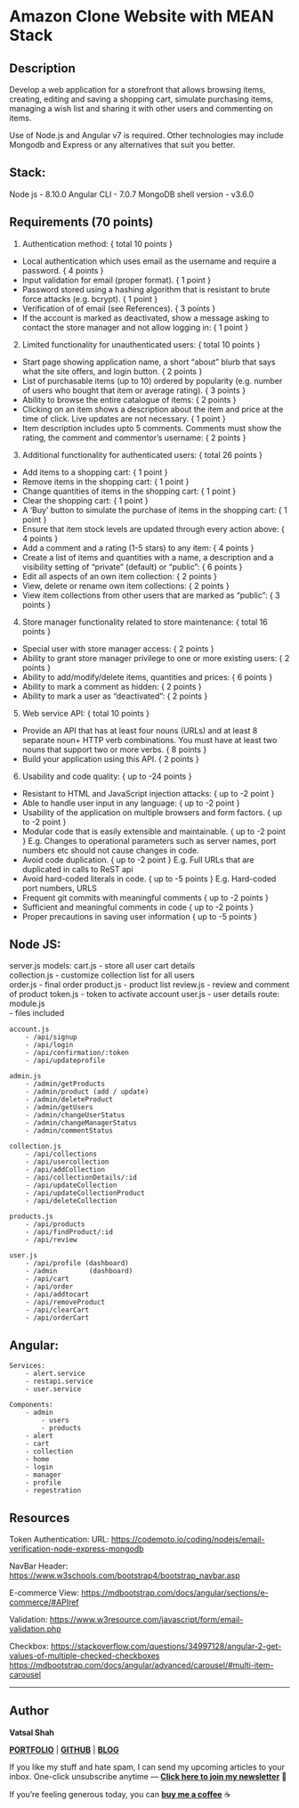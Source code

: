 # Amazon Clone Website with MEAN Stack

## Description
Develop a web application for a storefront that allows browsing items, creating, editing and saving a
shopping cart, simulate purchasing items, managing a wish list and sharing it with other users and
commenting on items.

Use of Node.js and Angular v7 is required. Other technologies may include Mongodb and Express or any
alternatives that suit you better.

## Stack:

Node js - 8.10.0
Angular CLI - 7.0.7
MongoDB shell version - v3.6.0
 
## Requirements (70 points)

1. Authentication method: { total 10 points }

- Local authentication which uses email as the username and require a password. { 4 points }
- Input validation for email (proper format). { 1 point }
- Password stored using a hashing algorithm that is resistant to brute force attacks (e.g. bcrypt). { 1 point }
- Verification of of email (see References). { 3 points }
- If the account is marked as deactivated, show a message asking to contact the store manager and not allow logging in: { 1 point }

2. Limited functionality for unauthenticated users: { total 10 points }

- Start page showing application name, a short “about” blurb that says what the site offers, and login button. { 2 points }
- List of purchasable items (up to 10) ordered by popularity (e.g. number of users who bought that item or average rating). { 3 points }
- Ability to browse the entire catalogue of items: { 2 points }
- Clicking on an item shows a description about the item and price at the time of click. Live updates are not necessary. { 1 point }
- Item description includes upto 5 comments. Comments must show the rating, the comment and commentor’s username: { 2 points }

3. Additional functionality for authenticated users: { total 26 points }

- Add items to a shopping cart: { 1 point }
- Remove items in the shopping cart: { 1 point }
- Change quantities of items in the shopping cart: { 1 point }
- Clear the shopping cart: { 1 point }
- A ‘Buy’ button to simulate the purchase of items in the shopping cart: { 1 point }
- Ensure that item stock levels are updated through every action above: { 4 points }
- Add a comment and a rating (1-5 stars) to any item: { 4 points }
- Create a list of items and quantities with a name, a description and a visibility setting of “private” (default) or “public”: { 6 points }
- Edit all aspects of an own item collection: { 2 points }
- View, delete or rename own item collections: { 2 points }
- View item collections from other users that are marked as “public”: { 3 points }

4. Store manager functionality related to store maintenance: { total 16 points }
- Special user with store manager access: { 2 points }
- Ability to grant store manager privilege to one or more existing users: { 2 points }
- Ability to add/modify/delete items, quantities and prices: { 6 points }
- Ability to mark a comment as hidden: { 2 points }
- Ability to mark a user as “deactivated”: { 2 points }

5. Web service API: { total 10 points }
- Provide an API that has at least four nouns (URLs) and at least 8 separate noun+ HTTP verb combinations. You must have at least two nouns that support two or more verbs. { 8 points }
- Build your application using this API. { 2 points }

6. Usability and code quality: { up to -24 points }
- Resistant to HTML and JavaScript injection attacks: { up to -2 point }
- Able to handle user input in any language: { up to -2 point }
- Usability of the application on multiple browsers and form factors. { up to -2 point }
- Modular code that is easily extensible and maintainable. { up to -2 point } E.g. Changes to operational parameters such as server names, port numbers etc should not cause changes in code.
- Avoid code duplication. { up to -2 point } E.g. Full URLs that are duplicated in calls to ReST api
- Avoid hard-coded literals in code. { up to -5 points } E.g. Hard-coded port numbers, URLS
- Frequent git commits with meaningful comments { up to -2 points }
- Sufficient and meaningful comments in code { up to -2 points }
- Proper precautions in saving user information { up to -5 points } 
 
## Node JS:

server.js
models:
	cart.js			- store all user cart details	
	collection.js	- customize collection list for all users	
	order.js		- final order
	product.js		- product list
	review.js		- review and comment of product
	token.js		- token to activate account
	user.js			- user details
route:
	module.js	
		- files included

	account.js
		- /api/signup
		- /api/login
		- /api/confirmation/:token
		- /api/updateprofile
		
	admin.js
		- /admin/getProducts
		- /admin/product (add / update)
		- /admin/deleteProduct
		- /admin/getUsers
		- /admin/changeUserStatus
		- /admin/changeManagerStatus
		- /admin/commentStatus
		
	collection.js
		- /api/collections
		- /api/usercollection
		- /api/addCollection
		- /api/collectionDetails/:id
		- /api/updateCollection
		- /api/updateCollectionProduct
		- /api/deleteCollection	
		
	products.js	
		- /api/products			
		- /api/findProduct/:id 
		- /api/review 
		
	user.js
		- /api/profile (dashboard)
		- /admin		(dashboard)
		- /api/cart
		- /api/order
		- /api/addtocart
		- /api/removeProduct
		- /api/clearCart
		- /api/orderCart
		
	
## Angular:
	Services:
		- alert.service
		- restapi.service
		- user.service
		
	Components:
		- admin
			- users
			- products
		- alert
		- cart
		- collection
		- home
		- login
		- manager
		- profile
		- regestration
		

## Resources

Token Authentication:
URL: https://codemoto.io/coding/nodejs/email-verification-node-express-mongodb

NavBar Header:
https://www.w3schools.com/bootstrap4/bootstrap_navbar.asp

E-commerce View:
https://mdbootstrap.com/docs/angular/sections/e-commerce/#APIref

Validation:
https://www.w3resource.com/javascript/form/email-validation.php

Checkbox:
https://stackoverflow.com/questions/34997128/angular-2-get-values-of-multiple-checked-checkboxes
https://mdbootstrap.com/docs/angular/advanced/carousel/#multi-item-carousel		

<hr/>

## Author

**Vatsal Shah**

[**PORTFOLIO**](https://vatsalshah.in) | [**GITHUB**](https://github.com/vatsal2210) | [**BLOG**](https://vatsalshah.in/blog)

If you like my stuff and hate spam, I can send my upcoming articles to your inbox. One-click unsubscribe anytime — [**Click here to join my newsletter**](https://vatsalshah.substack.com/subscribe) 💌

If you’re feeling generous today, you can [**buy me a coffee**](https://www.buymeacoffee.com/vatsalshah) ☕

